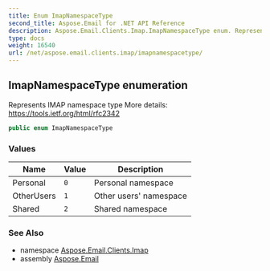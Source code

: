 ```yaml
---
title: Enum ImapNamespaceType
second_title: Aspose.Email for .NET API Reference
description: Aspose.Email.Clients.Imap.ImapNamespaceType enum. Represents IMAP namespace type More details https//tools.ietf.org/html/rfc2342
type: docs
weight: 16540
url: /net/aspose.email.clients.imap/imapnamespacetype/
---
```

## ImapNamespaceType enumeration

Represents IMAP namespace type More details: https://tools.ietf.org/html/rfc2342

```csharp
public enum ImapNamespaceType
```

### Values

| Name | Value | Description |
| --- | --- | --- |
| Personal | `0` | Personal namespace |
| OtherUsers | `1` | Other users' namespace |
| Shared | `2` | Shared namespace |

### See Also

* namespace [Aspose.Email.Clients.Imap](../../aspose.email.clients.imap/)
* assembly [Aspose.Email](../../)



